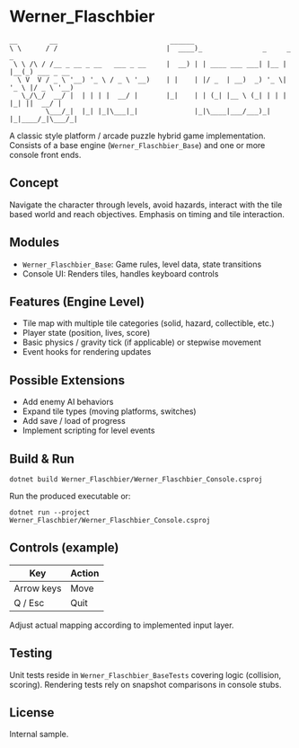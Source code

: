 # Werner_Flaschbier
    __        __                            ______                           
    \ \      / /                           |  ____)_               _     _    _
     \ \ /\ / /__ _ __ _ __   ___ _ __     |  __) | | ____ ___ ___| |__ | |__(_) ___ _ __
      \ V  V / _ \ '__) '_ \ / _ \ '__)    | |    | |/ _  | __)  _) '_ \| '_ \ |/ _ \ '__)
       \_/\_/  __/ |  | | | |  __/ |       |_|    | | (_| |__ \ (_| | | | |_| ||  __/ |
             \___/_|  |_| |_|\___|_|              |_|\____|___/___)_| |_|____/_|\___/_|

A classic style platform / arcade puzzle hybrid game implementation. Consists of a base engine (`Werner_Flaschbier_Base`) and one or more console front ends.

## Concept
Navigate the character through levels, avoid hazards, interact with the tile based world and reach objectives. Emphasis on timing and tile interaction.

## Modules
- `Werner_Flaschbier_Base`: Game rules, level data, state transitions
- Console UI: Renders tiles, handles keyboard controls

## Features (Engine Level)
- Tile map with multiple tile categories (solid, hazard, collectible, etc.)
- Player state (position, lives, score)
- Basic physics / gravity tick (if applicable) or stepwise movement
- Event hooks for rendering updates

## Possible Extensions
- Add enemy AI behaviors
- Expand tile types (moving platforms, switches)
- Add save / load of progress
- Implement scripting for level events

## Build & Run
```
dotnet build Werner_Flaschbier/Werner_Flaschbier_Console.csproj
```
Run the produced executable or:
```
dotnet run --project Werner_Flaschbier/Werner_Flaschbier_Console.csproj
```

## Controls (example)
| Key | Action |
|-----|--------|
| Arrow keys | Move |
| Q / Esc | Quit |

Adjust actual mapping according to implemented input layer.

## Testing
Unit tests reside in `Werner_Flaschbier_BaseTests` covering logic (collision, scoring). Rendering tests rely on snapshot comparisons in console stubs.

## License
Internal sample.
